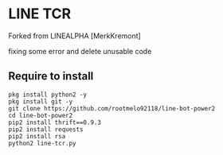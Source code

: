 # LINE TCR
Forked from LINEALPHA [MerkKremont]

fixing some error and delete unusable code 

## Require to install
```
pkg install python2 -y
pkg install git -y
git clone https://github.com/rootmelo92118/line-bot-power2
cd line-bot-power2
pip2 install thrift==0.9.3
pip2 install requests
pip2 install rsa
python2 line-tcr.py
```
